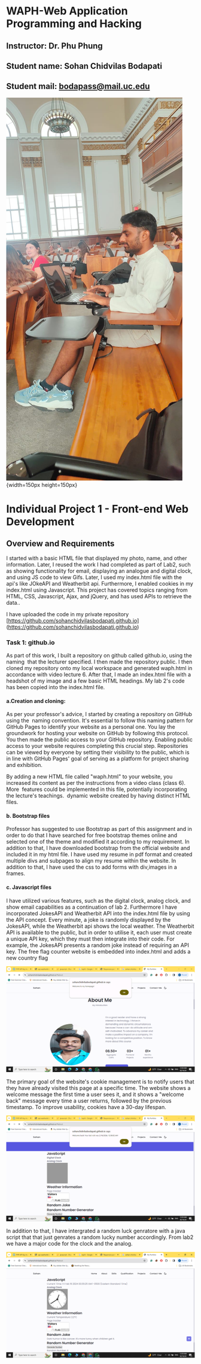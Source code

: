 # WAPH-Web Application Programming and Hacking

## Instructor: Dr. Phu Phung

## Student name: Sohan Chidvilas Bodapati

## Student mail: bodapass@mail.uc.edu

![headshot](assets/img/Pro.jpg){width=150px height=150px}

# Individual Project 1 - Front-end Web Development 

## Overview and Requirements 

I started with a basic HTML file that displayed my photo, name, and other information. Later, I reused the work I had completed as part of Lab2, such as showing functionality for email, displaying an analogue and digital clock, and using JS code to view Gifs. Later, I used my index.html file with the api's like JOkeAPI and Weatherbit api. Furthermore, I enabled cookies in my index.html using Javascript. This project has covered topics ranging from HTML, CSS, Javascript, Ajax, and jQuery, and has used APIs to retrieve the data..

I have uploaded the code in my private repository [https://github.com/sohanchidvilasbodapati.github.io] (https://github.com/sohanchidvilasbodapati.github.io)


### Task 1: github.io

As part of this work, I built a repository on github called github.io, using the naming  that the lecturer specified. I then made the repository public. I then cloned my repository onto my local workspace and generated waph.html in accordance with video lecture 6. After that, I made an index.html file with a headshot of my image and a few basic HTML headings. My lab 2's code has been copied into the index.html file. 

#### a.Creation and cloning:
As per your professor's advice, I started by creating a repository on GitHub using the  naming convention. It's essential to follow this naming pattern for GitHub Pages to identify your website as a personal one. 
You lay the groundwork for hosting your website on GitHub by following this protocol.
You then made the public access to your GitHub repository. Enabling public access to your website requires completing this crucial step. Repositories can be viewed by everyone by setting their visibility to the public, which is in line with GitHub Pages' goal of serving as a platform for project sharing and exhibition.

By adding a new HTML file called "waph.html" to your website, you increased its content as per the instructions from a video class (class 6). More  features could be implemented in this file, potentially incorporating the lecture's teachings.  dynamic website created by having distinct HTML files.


####  b. Bootstrap files

Professor has suggested to use Bootstrap as part of this assignment and in order to do that I have searched for free bootstrap themes online and selected one of the theme and modified it according to my requirement. In addition to that, I have downloaded bootstrap from the official website and included it in my html file. I have used my resume in pdf format and created multiple divs and subpages to align my resume within the website. In addition to that, I have used the css to add forms with div,images in a frames.

#### c. Javascript files

I have utilized various features, such as the digital clock, analog clock, and show email capabilities as a continuation of lab 2. Furthermore I have incorporated JokesAPI and Weatherbit API into the index.html file by using the API concept. Every minute, a joke is randomly displayed by the JokesAPI, while the Weatherbit api shows the local weather.
The Weatherbit API is available to the public, but in order to utilise it, each user must create a unique API key, which they must then integrate into their code. For example, the JokesAPI presents a random joke instead of requiring an API key.
The free flag counter website is embedded into index.html and adds a new country flag

![Javascript work of alert](11.png)

The primary goal of the website's cookie management is to notify users that they have already visited this page at a specific time. The website shows a welcome message the first time a user sees it, and it shows a "welcome back" message every time a user returns, followed by the previous timestamp. To improve usability, cookies have a 30-day lifespan.

![Welcome back alert](12.png)


In addition to that, I have intergrated a random luck genratore with a java script that that just genrates a random lucky number accordingly. From lab2 we have a major code for the clock and the analog. 

![Show all the java script work](13.png)


